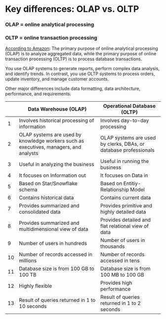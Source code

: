 # Key differences: OLAP vs. OLTP

### OLAP = online analytical processing

### OLTP = online transaction processing

[According to Amazon](https://aws.amazon.com/compare/the-difference-between-olap-and-oltp/#:~:text=OLAP%20databases%20store%20data%20in,focus%20on%20one%20data%20aspect.):
The primary purpose of online analytical processing (OLAP) 
is to analyze aggregated data, while the primary purpose of 
online transaction processing (OLTP) is to process database 
transactions.

You use OLAP systems to generate reports, perform complex 
data analysis, and identify trends. In contrast, you use 
OLTP systems to process orders, update inventory, and manage 
customer accounts.

Other major differences include data formatting, 
data architecture, performance, and requirements. 


|     | Data Warehouse (OLAP)                        | Operational Database (OLTP)               |
| --- | -------------------------------------------- | ----------------------------------------- |
|  1  |Involves historical processing of information | Involves day-to-day processing            |
|  2  |OLAP systems are used by knowledge workers such as executives, managers, and analysts     | OLAP systems are used by clerks, DBAs, or database professionals |
|  3  |Useful in analyzing the business              | Useful in running the business    |
|  4  |It focuses on Information out                 | It focuses on Data in |
|  5  |Based on Star/Snowflake schema                | Based on Entitiy-Relationship Model |
|  6  |Contains historical data                      | Contains current data |
|  7  |Provides summarized and consolidated data     | Provides primitive and highly detailed data |
|  8  |Provides summarized and multidimensional view of data     | Provides detailed and flat relational view of data |
|  9  |Number of users in hundreds     | Number of users in thousands |
|  10 |Number of records accessed in millions     | Number of records accessed in tens |
|  11 |Database size is from 100 GB to 100 TB     | Database size is from 100 MB to 100 GB |
|  12 |Highly flexible                      | Provides high performance|
|  13 |Result of queries returned in 1 to 10 seconds | Result of queries returned in 1 to 2 seconds |



